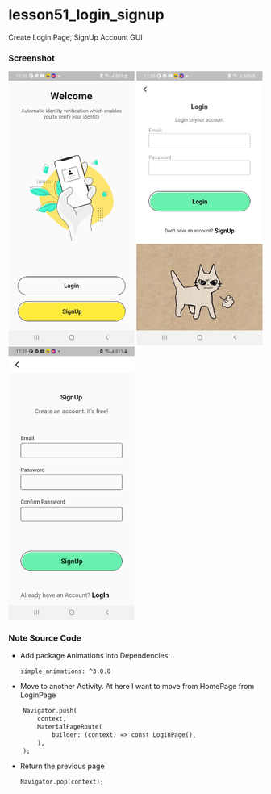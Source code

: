 # lesson51_login_signup
Create Login Page, SignUp Account GUI

### Screenshot
[<img src="assets/screenshot/img_home_page.jpg" width="250">](assets/screenshot/img_home_page.jpg)
[<img src="assets/screenshot/img_login_page.jpg" width="250">](assets/screenshot/img_login_page.jpg)
[<img src="assets/screenshot/img_register_account.jpg" width="250">](assets/screenshot/img_register_account.jpg)

### Note Source Code
- Add package Animations into Dependencies:
    ```
    simple_animations: ^3.0.0

    ```
- Move to another Activity. At here I want to move from HomePage from LoginPage 
```
    Navigator.push(
        context,
        MaterialPageRoute(
            builder: (context) => const LoginPage(),
        ),
    );
```
- Return the previous page
    ```
    Navigator.pop(context);
    ```
